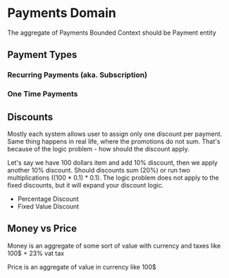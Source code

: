 # Payments Domain

The aggregate of Payments Bounded Context should be Payment entity 

## Payment Types
### Recurring Payments (aka. Subscription)

### One Time Payments

## Discounts

Mostly each system allows user to assign only one discount per payment. Same thing happens in real life,
where the promotions do not sum. That's because of the logic problem - how should the discount apply.

Let's say we have 100 dollars item and add 10% discount, then we apply another 10% discount.
Should discounts sum (20%) or run two multiplications ((100 * 0.1) * 0.1).
The logic problem does not apply to the fixed discounts, but it will expand your discount logic.

* Percentage Discount
* Fixed Value Discount

## Money vs Price

Money is an aggregate of some sort of value with currency and taxes like 100$ + 23% vat tax

Price is an aggregate of value in currency like 100$
